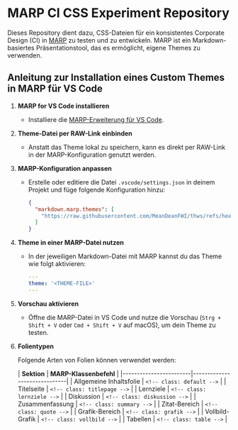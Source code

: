 # MARP CI CSS Experiment Repository

Dieses Repository dient dazu, CSS-Dateien für ein konsistentes Corporate Design (CI) in [MARP](https://marp.app/) zu testen und zu entwickeln. MARP ist ein Markdown-basiertes Präsentationstool, das es ermöglicht, eigene Themes zu verwenden.

## Anleitung zur Installation eines Custom Themes in MARP für VS Code

1. **MARP for VS Code installieren**
   - Installiere die [MARP-Erweiterung für VS Code](https://marketplace.visualstudio.com/items?itemName=marp-team.marp-vscode).

2. **Theme-Datei per RAW-Link einbinden**
   - Anstatt das Theme lokal zu speichern, kann es direkt per RAW-Link in der MARP-Konfiguration genutzt werden.

3. **MARP-Konfiguration anpassen**
   - Erstelle oder editiere die Datei `.vscode/settings.json` in deinem Projekt und füge folgende Konfiguration hinzu:

     ```json
     {
       "markdown.marp.themes": [
         "https://raw.githubusercontent.com/MeanDeanFWI/thws/refs/heads/main/thws.css"
       ]
     }
     ```

4. **Theme in einer MARP-Datei nutzen**
   - In der jeweiligen Markdown-Datei mit MARP kannst du das Theme wie folgt aktivieren:

     ```yaml
     ---
     theme: '<THEME-FILE>'
     ---
     ```

5. **Vorschau aktivieren**
   - Öffne die MARP-Datei in VS Code und nutze die Vorschau (`Strg + Shift + V` oder `Cmd + Shift + V` auf macOS), um dein Theme zu testen.
  
6. **Folientypen**

   Folgende Arten von Folien können verwendet werden:

   | **Sektion**            | **MARP-Klassenbefehl**        |
|------------------------|------------------------------|
| Allgemeine Inhaltsfolie | `<!-- class: default -->`    |
| Titelseite             | `<!-- class: titlepage -->`  |
| Lernziele              | `<!-- class: lernziele -->`  |
| Diskussion             | `<!-- class: diskussion -->` |
| Zusammenfassung        | `<!-- class: summary -->`    |
| Zitat-Bereich         | `<!-- class: quote -->`      |
| Grafik-Bereich        | `<!-- class: grafik -->`     |
| Vollbild-Grafik       | `<!-- class: vollbild -->`   |
| Tabellen              | `<!-- class: table -->`      |


